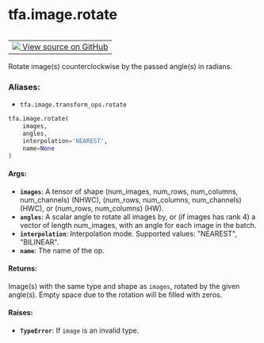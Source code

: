 <div itemscope itemtype="http://developers.google.com/ReferenceObject">
<meta itemprop="name" content="tfa.image.rotate" />
<meta itemprop="path" content="Stable" />
</div>

# tfa.image.rotate


<table class="tfo-notebook-buttons tfo-api" align="left">

<td>
  <a target="_blank" href="https://github.com/tensorflow/addons/tree/r0.5/tensorflow_addons/image/transform_ops.py#L281-L317">
    <img src="https://www.tensorflow.org/images/GitHub-Mark-32px.png" />
    View source on GitHub
  </a>
</td></table>



Rotate image(s) counterclockwise by the passed angle(s) in radians.

### Aliases:

* `tfa.image.transform_ops.rotate`


``` python
tfa.image.rotate(
    images,
    angles,
    interpolation='NEAREST',
    name=None
)
```



<!-- Placeholder for "Used in" -->


#### Args:


* <b>`images`</b>: A tensor of shape
  (num_images, num_rows, num_columns, num_channels)
  (NHWC), (num_rows, num_columns, num_channels) (HWC), or
  (num_rows, num_columns) (HW).
* <b>`angles`</b>: A scalar angle to rotate all images by, or (if images has rank 4)
  a vector of length num_images, with an angle for each image in the
  batch.
* <b>`interpolation`</b>: Interpolation mode. Supported values: "NEAREST",
  "BILINEAR".
* <b>`name`</b>: The name of the op.


#### Returns:

Image(s) with the same type and shape as `images`, rotated by the given
angle(s). Empty space due to the rotation will be filled with zeros.



#### Raises:


* <b>`TypeError`</b>: If `image` is an invalid type.